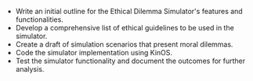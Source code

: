 - Write an initial outline for the Ethical Dilemma Simulator's features and functionalities.
- Develop a comprehensive list of ethical guidelines to be used in the simulator.
- Create a draft of simulation scenarios that present moral dilemmas.
- Code the simulator implementation using KinOS.
- Test the simulator functionality and document the outcomes for further analysis.